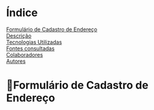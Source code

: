 # Índice 

[Formulário de Cadastro de Endereço]()  
[Descrição]()  
[Tecnologias Utilizadas]()  
[Fontes consultadas]()  
[Colaboradores]()  
[Autores]()  

# 📌Formulário de Cadastro de Endereço
